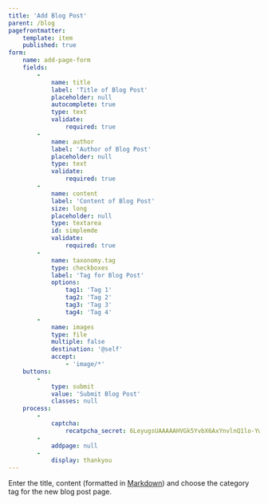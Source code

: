 ```yaml
---
title: 'Add Blog Post'
parent: /blog
pagefrontmatter:
    template: item
    published: true
form:
    name: add-page-form
    fields:
        -
            name: title
            label: 'Title of Blog Post'
            placeholder: null
            autocomplete: true
            type: text
            validate:
                required: true
        -
            name: author
            label: 'Author of Blog Post'
            placeholder: null
            type: text
            validate:
                required: true
        -
            name: content
            label: 'Content of Blog Post'
            size: long
            placeholder: null
            type: textarea
            id: simplemde
            validate:
                required: true
        -
            name: taxonomy.tag
            type: checkboxes
            label: 'Tag for Blog Post'
            options:
                tag1: 'Tag 1'
                tag2: 'Tag 2'
                tag3: 'Tag 3'
                tag4: 'Tag 4'
        -
            name: images
            type: file
            multiple: false
            destination: '@self'
            accept:
                - 'image/*'
    buttons:
        -
            type: submit
            value: 'Submit Blog Post'
            classes: null
    process:
        -
            captcha:
                recatpcha_secret: 6LeyugsUAAAAAHVGk5YvbX6AxYnvlnQ1lo-YwhHW
        -
            addpage: null
        -
            display: thankyou
---
```


Enter the title, content (formatted in [Markdown](https://simplemde.com/markdown-guide)) and choose the category tag for the new blog post page.